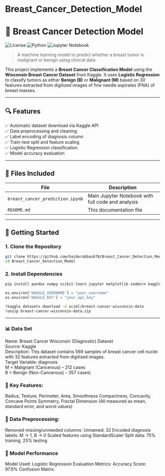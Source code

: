 # Breast_Cancer_Detection_Model
# 🧠 Breast Cancer Detection Model

![License](https://img.shields.io/github/license/haiderabbas678/Breast_Cancer_Detection_Model )
![Python](https://img.shields.io/badge/python-3.8+-blue.svg )
![Jupyter Notebook](https://img.shields.io/badge/Jupyter-notebook-orange )

> A machine learning model to predict whether a breast tumor is malignant or benign using clinical data.

This project implements a **Breast Cancer Classification Model** using the **Wisconsin Breast Cancer Dataset** from Kaggle. It uses **Logistic Regression** to classify tumors as either **Benign (B)** or **Malignant (M)** based on 30 features extracted from digitized images of fine needle aspirates (FNA) of breast masses.

---

## 🔍 Features

✅ Automatic dataset download via Kaggle API  
✅ Data preprocessing and cleaning  
✅ Label encoding of diagnosis column  
✅ Train-test split and feature scaling  
✅ Logistic Regression classification  
✅ Model accuracy evaluation  

---

## 📁 Files Included

| File | Description |
|------|-------------|
| `breast_cancer_prediction.ipynb` | Main Jupyter Notebook with full code and analysis |
| `README.md` | This documentation file |

---

## 🚀 Getting Started

### 1. Clone the Repository

```bash
git clone https://github.com/haiderabbas678/Breast_Cancer_Detection_Model.git 
cd Breast_Cancer_Detection_Model
```

### 2. Install Dependencies
```bash
pip install pandas numpy scikit-learn jupyter matplotlib seaborn kaggle
```

```Python
os.environ['KAGGLE_USERNAME'] = "your_username"
os.environ['KAGGLE_KEY'] = "your_api_key"
```
```bash
!kaggle datasets download -d uciml/breast-cancer-wisconsin-data
!unzip breast-cancer-wisconsin-data.zip
```
---

### 📊 Data Set 
Name: Breast Cancer Wisconsin (Diagnostic) Dataset \
Source: Kaggle \
Description: This dataset contains 569 samples of breast cancer cell nuclei with 32 features extracted from digitized images.\
Target Variable: diagnosis\
M = Malignant (Cancerous) – 212 cases\
B = Benign (Non-Cancerous) – 357 cases\
### 🧾 Key Features:
Radius, Texture, Perimeter, Area, Smoothness
Compactness, Concavity, Concave Points
Symmetry, Fractal Dimension
(All measured as mean, standard error, and worst values)
### 🧹 Data Preprocessing:
Removed missing/unneeded columns: Unnamed: 32
Encoded diagnosis labels: M → 1, B → 0
Scaled features using StandardScaler
Split data: 75% training, 25% testing
### 🧪 Model Performance
Model Used: Logistic Regression
Evaluation Metrics:
Accuracy Score: 97.9%
Confusion Matrix:




